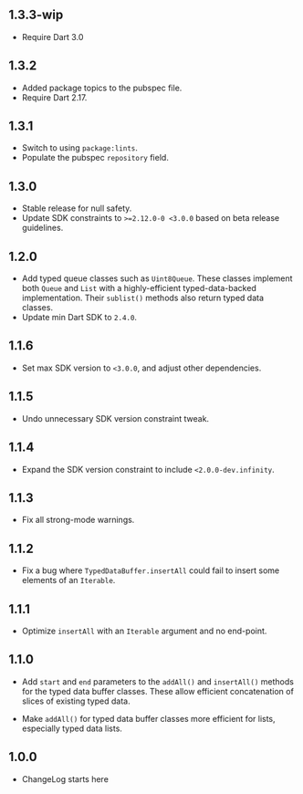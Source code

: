 ## 1.3.3-wip

* Require Dart 3.0

## 1.3.2

* Added package topics to the pubspec file.
* Require Dart 2.17.

## 1.3.1

* Switch to using `package:lints`.
* Populate the pubspec `repository` field.

## 1.3.0

* Stable release for null safety.
* Update SDK constraints to `>=2.12.0-0 <3.0.0` based on beta release
  guidelines.

## 1.2.0

* Add typed queue classes such as `Uint8Queue`. These classes implement both
  `Queue` and `List` with a highly-efficient typed-data-backed implementation.
  Their `sublist()` methods also return typed data classes.
* Update min Dart SDK to `2.4.0`.

## 1.1.6

* Set max SDK version to `<3.0.0`, and adjust other dependencies.

## 1.1.5

* Undo unnecessary SDK version constraint tweak.

## 1.1.4

* Expand the SDK version constraint to include `<2.0.0-dev.infinity`.

## 1.1.3

* Fix all strong-mode warnings.

## 1.1.2

* Fix a bug where `TypedDataBuffer.insertAll` could fail to insert some elements
  of an `Iterable`.

## 1.1.1

* Optimize `insertAll` with an `Iterable` argument and no end-point.

## 1.1.0

* Add `start` and `end` parameters to the `addAll()` and `insertAll()` methods
  for the typed data buffer classes. These allow efficient concatenation of
  slices of existing typed data.

* Make `addAll()` for typed data buffer classes more efficient for lists,
  especially typed data lists.

## 1.0.0

* ChangeLog starts here
